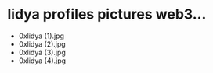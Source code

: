 # lidya profiles pictures web3...
- 0xlidya (1).jpg
- 0xlidya (2).jpg
- 0xlidya (3).jpg
- 0xlidya (4).jpg
